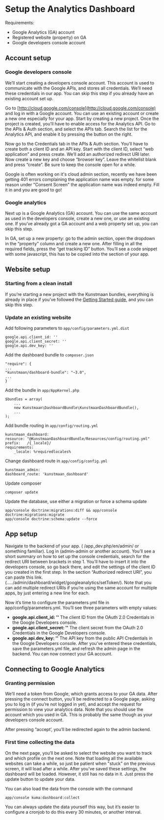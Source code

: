 # Setup the Analytics Dashboard
Requirements:

* Google Analytics (GA) account
* Registered website (property) on GA
* Google developers console account

## Account setup

### Google developers console

We’ll start creating a developers console account. This account is used to communicate with the Google APIs, and stores all credentials. We’ll need these credentials in our app. You can skip this step if you already have an existing account set up.

Go to [http://cloud.google.com/console](http://cloud.google.com/console) and log in with a Google account. You can use an existing account or create a new one especially for your app. Start by creating a new project. Once the project is created, you’ll have to enable access for the Analytics API. Go to the APIs & Auth section, and select the APIs tab. Search the list for the Analytics API, and enable it by pressing the button on the right.

Now go to the Credentials tab in the APIs & Auth section. You’ll have to create both a client ID and an API key. Start with the client ID, select “web application” and press create. We’ll add an authorized redirect URI later. Now create a new key and choose “browser key”. Leave the whitelist blank and press “create”. Be sure to keep the console open for a while.

Google is often working on it's cloud admin section, recently we have been getting 401 errors complaining the application name was empty. for some reason under "Consent Screen" the application name was indeed empty. Fill it in and you are good to go!

### Google analytics

Next up is a Google Analytics (GA) account. You can use the same account as used in the developers console, create a new one, or use an existing one. If you’ve already got a GA account and a web property set up, you can skip this step.

In GA, set up a new property: go to the admin section, open the dropdown in the “property” column and create a new one. After filling in all the required fields, press the “get tracking ID” button. You’ll see a code snippet with some javascript, this has to be copied into the section of your app.

## Website setup

### Starting from a clean install

If you’re starting a new project with the Kunstmaan bundles, everything is already in place if you’ve followed the [Getting Started guide](http://bundles.kunstmaan.be/getting-started), and you can skip this step.

### Update an existing website

Add following parameters to `app/config/parameters.yml.dist`

    google.api.client_id: ''
    google.api.client_secret: ''
    google.api.dev_key: ''

Add the dashboard bundle to `composer.json`

    "require": {
	...
	"kunstmaan/dashboard-bundle": "~3.0",
	...
    }

Add the bundle in `app/AppKernel.php`

	$bundles = array(
	    ...
	    new Kunstmaan\DashboardBundle\KunstmaanDashboardBundle(),
	    ...
	);

Add bundle routing in `app/config/routing.yml`

    kunstmaan_dashboard:
	resource: "@KunstmaanDashboardBundle/Resources/config/routing.yml"
	prefix:   /{_locale}/
	requirements:
	    _locale: %requiredlocales%

Change dashboard route in `app/config/config.yml`

    kunstmaan_admin:
	dashboard_route: 'kunstmaan_dashboard'

Update composer

    composer update

Update the database, use either a migration or force a schema update

    app/console doctrine:migrations:diff && app/console doctrine:migrations:migrate
    app/console doctrine:schema:update --force

## App setup

Navigate to the backend of your app. ( /app_dev.php/en/admin/ or something familiar). Log in (admin-admin or another account). You’ll see a short summary on how to set up the console credentials, search for the redirect URI between brackets in step 1. You’ll have to insert it into the developers console, so go back there, and edit the settings of the client ID you created in the first step. In the section “Authorized redirect URI”, you can paste this link. (...../admin/dashboard/widget/googleanalytics/setToken/). Note that you can add multiple redirect URIs if you’re using the same account for multiple apps, by just entering a new line for each.

Now it’s time to configure the parameters.yml file in app/config/parameters.yml. You’ll see three parameters with empty values:

* **google.api.client_id: ''** The client ID from the OAuth 2.0 Credentials in the Google Developers console.
* **google.api.client_secret: ''** The client secret from the OAuth 2.0 Credentials in the Google Developers console.
* **google.api.dev_key: ''** The API key from the public API Credentials in the Google Developers console.
After you’ve entered these credentials, save the parameters.yml file, and refresh the admin page in the backend. You can now connect your GA account.

## Connecting to Google Analytics

### Granting permission

We’ll need a token from Google, which grants access to your GA data. After pressing the connect button, you’ll be redirected to a Google page, asking you to log in (if you’re not logged in yet), and accept the request for permission to view your analytics data. Note that you should use the account which you used in GA. This is probably the same though as your developers console account.

After pressing “accept’, you’ll be redirected again to the admin backend.

### First time collecting the data

On the next page, you’ll be asked to select the website you want to track and which profile on the next one. Note that loading all the available websites can take a while, so just be patient when "stuck" on the previous screen, it will load after a while. After you’ve saved these settings, the dashboard will be loaded. However, it still has no data in it. Just press the update button to update your data.

You can also load the data from the console with the command

    app/console kuma:dashboard:collect

You can always update the data yourself this way, but it’s easier to configure a cronjob to do this every 30 minutes, or another interval.